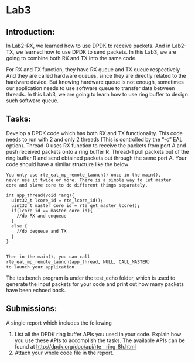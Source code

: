 # Lab3
## Introduction:In Lab2-RX, we learned how to use DPDK to receive packets. And in Lab2-TX, we learned how to use DPDK to send packets. In this Lab3, we are going to combine both RX and TX into the same code. 
For RX and TX function, they have RX queue and TX queue respectively.  And they are called hardware queues, since they are directly related to the hardware device. But knowing hardware queue is not enough, sometimes our application needs to use software queue to transfer data between threads. In this Lab3, we are going to learn how to use ring buffer to design such software queue.## Tasks:Develop a DPDK code which has both RX and TX functionality. This code needs to run with 2 and only 2 threads (This is controlled by the “-c” EAL option). Thread-0 uses RX function to receive the packets from port A and push received packets onto a ring buffer R. Thread-1 pull packets out of the ring buffer R and send obtained packets out through the same port A. Your code should have a similar structure like the below

```You only use rte_eal_mp_remote_launch() once in the main(), 
never use it twice or more. There is a simple way to let master
core and slave core to do different things separately. int app_thread(void *arg){  uint32_t lcore_id = rte_lcore_id();  uint32_t master_core_id = rte_get_master_lcore();  if(lcore_id == master_core_id){    //do RX and enqueue  }  else {    //do dequeue and TX  } }
 Then in the main(), you can call
rte_eal_mp_remote_launch(app_thread, NULL, CALL_MASTER) 
to launch your application.
```The testbench program is under the test_echo folder, which is used to generate the input packets for your code and print out how many packets have been echoed back.
## Submissions:A single report which includes the following
1. List all the DPDK ring buffer APIs you used in your code. Explain how you use these APIs to accomplish the tasks. The available APIs can be found at http://dpdk.org/doc/api/rte__ring_8h.html2. Attach your whole code file in the report. 	